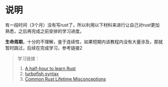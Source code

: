 # 说明

有一段时间（3个月）没有写rust了，所以利用以下材料来进行让自己对rust更加熟悉，之后再完成之前安排的学习进度。

**生命周期**，十分的不理解，鉴于连续性，如果短期内该教程内没有大量涉及，那就暂时跳过，后续在完成学习，参考链接2


> 学习链接：
> 1. [A half-hour to learn Rust](https://fasterthanli.me/articles/a-half-hour-to-learn-rust)
> 2. [turbofish syntax](https://turbo.fish/)
> 3. [Common Rust Lifetime Misconceptions](https://github.com/pretzelhammer/rust-blog/blob/master/posts/common-rust-lifetime-misconceptions.md)